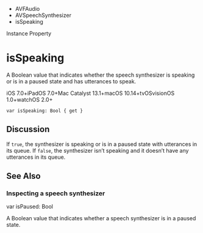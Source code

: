 

- AVFAudio
- AVSpeechSynthesizer
-  isSpeaking 

Instance Property

# isSpeaking

A Boolean value that indicates whether the speech synthesizer is speaking or is in a paused state and has utterances to speak.

iOS 7.0+iPadOS 7.0+Mac Catalyst 13.1+macOS 10.14+tvOSvisionOS 1.0+watchOS 2.0+

``` source
var isSpeaking: Bool { get }
```

## Discussion

If `true`, the synthesizer is speaking or is in a paused state with utterances in its queue. If `false`, the synthesizer isn’t speaking and it doesn’t have any utterances in its queue.

## See Also

### Inspecting a speech synthesizer

var isPaused: Bool

A Boolean value that indicates whether a speech synthesizer is in a paused state.

